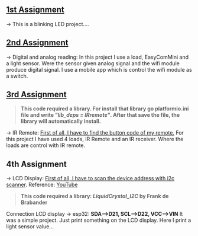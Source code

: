 ## [1st Assignment](https://github.com/MaxJakaria/2nd_stage_projects/tree/23251ae5723758bfc1c4dd74095b5624c02c8591)

-> This is a blinking LED project....

## [2nd Assignment](https://github.com/MaxJakaria/2nd_stage_projects/tree/559fe8156fc74596479d90d5cdf2c6e5ba1c6983)

-> Digital and analog reading: In this project I use a load, EasyComMini and a light sensor. Were the sensor given analog signal and the wifi module produce digital signal. I use a mobile app which is control the wifi module as a switch.

## [3rd Assignment](https://github.com/MaxJakaria/2nd_stage_projects/tree/90ae6a5c4ee31f03d2bbba15261b904f4b23b4bb)

> **This code required a library. For install that library go platformio.ini file and write _"lib_deps = IRremote"_. After that save the file, the library will automatically install.**

-> IR Remote: [First of all, I have to find the button code of my remote.](https://github.com/MaxJakaria/2nd_stage_projects/tree/42862aa0cc734ac78a88c60856870a76d224b040)
For this project I have used 4 loads, IR Remote and an IR receiver. Where the loads are control with IR remote.

## 4th Assignment

-> LCD Display: [First of all, I have to scan the device address with i2c scanner](https://github.com/MaxJakaria/2nd_stage_projects/tree/9dc33b75b9ece69dfbaa9b6680fcc7c40dc704b9). Reference: [YouTube](https://www.youtube.com/watch?v=acTGCaNllxI)

> **This code required a library: _LiquidCrystal_I2C_ by Frank de Brabander**

Connection LCD display -> esp32: **SDA-->D21, SCL-->D22, VCC-->VIN**
It was a simple project. Just print something on the LCD display. Here I print a light sensor value...
